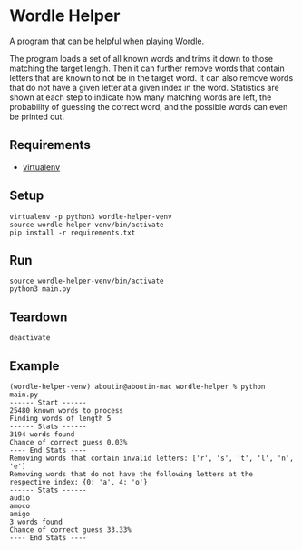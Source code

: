 # Wordle Helper

A program that can be helpful when playing [Wordle](https://www.nytimes.com/games/wordle/index.html).

The program loads a set of all known words and trims it down to those matching the target length. Then it can further
remove words that contain letters that are known to not be in the target word. It can also remove words that do not have
a given letter at a given index in the word. Statistics are shown at each step to indicate how many matching words are
left, the probability of guessing the correct word, and the possible words can even be printed out.

## Requirements

* [virtualenv](https://pypi.org/project/virtualenv/)

## Setup

    virtualenv -p python3 wordle-helper-venv
    source wordle-helper-venv/bin/activate
    pip install -r requirements.txt

## Run

    source wordle-helper-venv/bin/activate
    python3 main.py

## Teardown

    deactivate

## Example

    (wordle-helper-venv) aboutin@aboutin-mac wordle-helper % python main.py
    ------ Start ------
    25480 known words to process
    Finding words of length 5
    ------ Stats ------
    3194 words found
    Chance of correct guess 0.03%
    ---- End Stats ----
    Removing words that contain invalid letters: ['r', 's', 't', 'l', 'n', 'e']
    Removing words that do not have the following letters at the respective index: {0: 'a', 4: 'o'}
    ------ Stats ------
    audio
    amoco
    amigo
    3 words found
    Chance of correct guess 33.33%
    ---- End Stats ----

